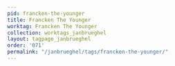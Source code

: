 ```yaml
---
pid: francken-the-younger
title: Francken The Younger
worktag: Francken The Younger
collection: worktags_janbrueghel
layout: tagpage_janbrueghel
order: '071'
permalink: "/janbrueghel/tags/francken-the-younger/"
---
```

